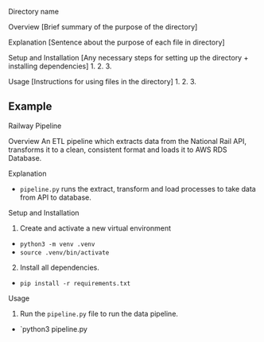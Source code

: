 Directory name

Overview
[Brief summary of the purpose of the directory]

Explanation
[Sentence about the purpose of each file in directory]

Setup and Installation
[Any necessary steps for setting up the directory + installing dependencies]
1.
2.
3.

Usage
[Instructions for using files in the directory]
1.
2.
3.


## Example 
Railway Pipeline

Overview
An ETL pipeline which extracts data from the National Rail API, transforms it to a clean, consistent format and loads it to AWS RDS Database.

Explanation
- `pipeline.py` runs the extract, transform and load processes to take data from API to database.


Setup and Installation
1. Create and activate a new virtual environment 
- `python3 -m venv .venv`
- `source .venv/bin/activate`
2. Install all dependencies.
- `pip install -r requirements.txt`

Usage
1. Run the `pipeline.py` file to run the data pipeline.
- `python3 pipeline.py

